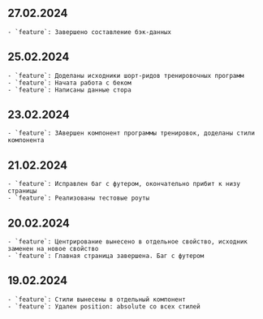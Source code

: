 ## 27.02.2024

    - `feature`: Завершено составление бэк-данных

## 25.02.2024

    - `feature`: Доделаны исходники шорт-ридов тренировочных программ
    - `feature`: Начата работа с беком
    - `feature`: Написаны данные стора

## 23.02.2024

    - `feature`: ЗАвершен компонент программы тренировок, доделаны стили компонента

## 21.02.2024

    - `feature`: Исправлен баг с футером, окончательно прибит к низу страницы
    - `feature`: Реализованы тестовые роуты

## 20.02.2024

    - `feature`: Центрирование вынесено в отдельное свойство, исходник заменен на новое свойство
    - `feature`: Главная страница завершена. Баг с футером

## 19.02.2024

    - `feature`: Стили вынесены в отдельный компонент
    - `feature`: Удален position: absolute со всех стилей
